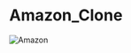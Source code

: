 # Amazon_Clone

![Amazon](https://github.com/user-attachments/assets/cc2766ef-1f8e-447d-b03a-71fea0f872fb)

